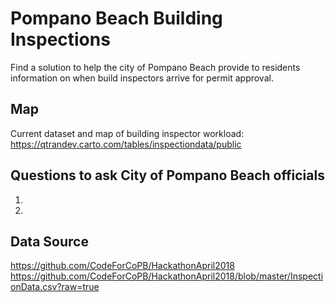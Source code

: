 # Pompano Beach Building Inspections
Find a solution to help the city of Pompano Beach provide to residents information on when build inspectors arrive for permit approval.

## Map
Current dataset and map of building inspector workload:
https://qtrandev.carto.com/tables/inspectiondata/public

## Questions to ask City of Pompano Beach officials
1)  
2)  

## Data Source
https://github.com/CodeForCoPB/HackathonApril2018
https://github.com/CodeForCoPB/HackathonApril2018/blob/master/InspectionData.csv?raw=true
